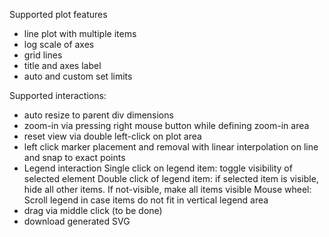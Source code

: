Supported plot features
- line plot with multiple items
- log scale of axes
- grid lines
- title and axes label
- auto and custom set limits

Supported interactions:
- auto resize to parent div dimensions
- zoom-in via pressing right mouse button while defining zoom-in area
- reset view via double left-click on plot area
- left click marker placement and removal with linear interpolation on line and snap to exact points
- Legend interaction
  Single click on legend item: toggle visibility of selected element
  Double click of legend item: if selected item is visible, hide all other items. If not-visible, make all items visible
  Mouse wheel: Scroll legend in case items do not fit in vertical legend area
- drag via middle click (to be done)
- download generated SVG
